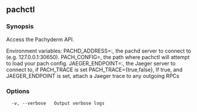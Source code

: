 ## pachctl



### Synopsis


Access the Pachyderm API.

Environment variables:
  PACHD_ADDRESS=<host>:<port>, the pachd server to connect to (e.g. 127.0.0.1:30650).
  PACH_CONFIG=<path>, the path where pachctl will attempt to load your pach config.
  JAEGER_ENDPOINT=<host>:<port>, the Jaeger server to connect to, if PACH_TRACE is set
  PACH_TRACE={true,false}, If true, and JAEGER_ENDPOINT is set, attach a
    Jaeger trace to any outgoing RPCs


### Options

```
  -v, --verbose   Output verbose logs
```


